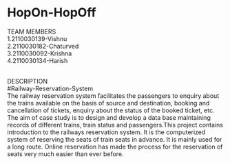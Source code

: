 # HopOn-HopOff

TEAM MEMBERS<br />
1.2110030139-Vishnu<br />
2.2110030182-Chaturved<br />
3.2110030092-Krishna<br />
4.2110030134-Harish<br /><br />

DESCRIPTION<br />
#Railway-Reservation-System<br />
The railway reservation system facilitates the passengers to enquiry about the trains available on the basis of source and destination, booking and cancellation of tickets, enquiry about the status of the booked ticket, etc. The aim of case study is to design and develop a data base maintaining records of different trains, train status and passengers.This project contains introduction to the railways reservation system. It is the computerized system of reserving the seats of train seats in advance. It is mainly used for a long route. Online reservation has made the process for the reservation of seats very much easier than ever before.
